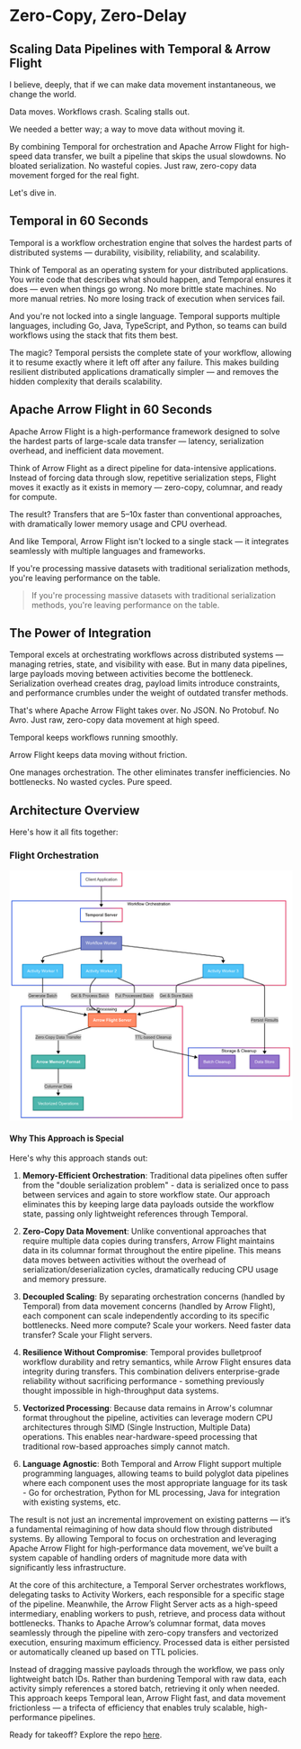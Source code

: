 # Zero-Copy, Zero-Delay

## Scaling Data Pipelines with Temporal & Arrow Flight

I believe, deeply, that if we can make data movement instantaneous, we change the world.

Data moves. Workflows crash. Scaling stalls out.

We needed a better way; a way to move data without moving it.

By combining Temporal for orchestration and Apache Arrow Flight for high-speed data transfer, we built a pipeline that skips the usual slowdowns. No bloated serialization. No wasteful copies. Just raw, zero-copy data movement forged for the real fight.

Let's dive in.

## Temporal in 60 Seconds

Temporal is a workflow orchestration engine that solves the hardest parts of distributed systems — durability, visibility, reliability, and scalability.

Think of Temporal as an operating system for your distributed applications. You write code that describes what should happen, and Temporal ensures it does — even when things go wrong. No more brittle state machines. No more manual retries. No more losing track of execution when services fail.

And you're not locked into a single language. Temporal supports multiple languages, including Go, Java, TypeScript, and Python, so teams can build workflows using the stack that fits them best.

The magic? Temporal persists the complete state of your workflow, allowing it to resume exactly where it left off after any failure. This makes building resilient distributed applications dramatically simpler — and removes the hidden complexity that derails scalability.

## Apache Arrow Flight in 60 Seconds

Apache Arrow Flight is a high-performance framework designed to solve the hardest parts of large-scale data transfer — latency, serialization overhead, and inefficient data movement.

Think of Arrow Flight as a direct pipeline for data-intensive applications. Instead of forcing data through slow, repetitive serialization steps, Flight moves it exactly as it exists in memory — zero-copy, columnar, and ready for compute.

The result? Transfers that are 5–10x faster than conventional approaches, with dramatically lower memory usage and CPU overhead.

And like Temporal, Arrow Flight isn't locked to a single stack — it integrates seamlessly with multiple languages and frameworks.

If you're processing massive datasets with traditional serialization methods, you're leaving performance on the table.

> If you're processing massive datasets with traditional serialization methods, you're leaving performance on the table.

## The Power of Integration

Temporal excels at orchestrating workflows across distributed systems — managing retries, state, and visibility with ease. But in many data pipelines, large payloads moving between activities become the bottleneck. Serialization overhead creates drag, payload limits introduce constraints, and performance crumbles under the weight of outdated transfer methods.

That's where Apache Arrow Flight takes over. No JSON. No Protobuf. No Avro. Just raw, zero-copy data movement at high speed.

Temporal keeps workflows running smoothly.

Arrow Flight keeps data moving without friction.

One manages orchestration. The other eliminates transfer inefficiencies. No bottlenecks. No wasted cycles. Pure speed.

## Architecture Overview

Here's how it all fits together:

### Flight Orchestration

![Flight Orchestration Diagram](temporal.png)

#### Why This Approach is Special

Here's why this approach stands out:

1. **Memory-Efficient Orchestration**: Traditional data pipelines often suffer from the "double serialization problem" - data is serialized once to pass between services and again to store workflow state. Our approach eliminates this by keeping large data payloads outside the workflow state, passing only lightweight references through Temporal.

2. **Zero-Copy Data Movement**: Unlike conventional approaches that require multiple data copies during transfers, Arrow Flight maintains data in its columnar format throughout the entire pipeline. This means data moves between activities without the overhead of serialization/deserialization cycles, dramatically reducing CPU usage and memory pressure.

3. **Decoupled Scaling**: By separating orchestration concerns (handled by Temporal) from data movement concerns (handled by Arrow Flight), each component can scale independently according to its specific bottlenecks. Need more compute? Scale your workers. Need faster data transfer? Scale your Flight servers.

4. **Resilience Without Compromise**: Temporal provides bulletproof workflow durability and retry semantics, while Arrow Flight ensures data integrity during transfers. This combination delivers enterprise-grade reliability without sacrificing performance - something previously thought impossible in high-throughput data systems.

5. **Vectorized Processing**: Because data remains in Arrow's columnar format throughout the pipeline, activities can leverage modern CPU architectures through SIMD (Single Instruction, Multiple Data) operations. This enables near-hardware-speed processing that traditional row-based approaches simply cannot match.

6. **Language Agnostic**: Both Temporal and Arrow Flight support multiple programming languages, allowing teams to build polyglot data pipelines where each component uses the most appropriate language for its task - Go for orchestration, Python for ML processing, Java for integration with existing systems, etc.

The result is not just an incremental improvement on existing patterns — it’s a fundamental reimagining of how data should flow through distributed systems. By allowing Temporal to focus on orchestration and leveraging Apache Arrow Flight for high-performance data movement, we’ve built a system capable of handling orders of magnitude more data with significantly less infrastructure.

At the core of this architecture, a Temporal Server orchestrates workflows, delegating tasks to Activity Workers, each responsible for a specific stage of the pipeline. Meanwhile, the Arrow Flight Server acts as a high-speed intermediary, enabling workers to push, retrieve, and process data without bottlenecks. Thanks to Apache Arrow’s columnar format, data moves seamlessly through the pipeline with zero-copy transfers and vectorized execution, ensuring maximum efficiency. Processed data is either persisted or automatically cleaned up based on TTL policies.

Instead of dragging massive payloads through the workflow, we pass only lightweight batch IDs. Rather than burdening Temporal with raw data, each activity simply references a stored batch, retrieving it only when needed. This approach keeps Temporal lean, Arrow Flight fast, and data movement frictionless — a trifecta of efficiency that enables truly scalable, high-performance pipelines.

Ready for takeoff? Explore the repo [here](https://github.com/TFMV/temporal).
